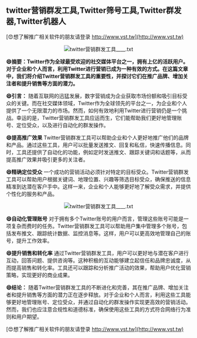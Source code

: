 ## **twitter营销群发工具,Twitter筛号工具,Twitter群发器,Twitter机器人**

[😍想了解推广相关软件的朋友请登录 http://www.vst.tw](http://www.vst.tw)

 <center><img src="https://vst.tw/MP4/tuiguang/png/7.png" alt="twitter营销群发工具____.txt"></center>

**😄摘要：Twitter作为全球最受欢迎的社交媒体平台之一，拥有上亿的活跃用户。对于企业和个人而言，利用Twitter进行营销已成为一种有效的方式。在这篇文章中，我们将介绍Twitter营销群发工具的重要性，并探讨它们在推广品牌、增加关注者和提升销售等方面的潜力。**

**😄引言：**
随着互联网的迅猛发展，数字营销成为企业获取市场份额和吸引目标受众的关键。而在社交媒体领域，Twitter作为全球领先的平台之一，为企业和个人提供了一个无限潜力的市场。然而，如何有效地利用Twitter进行营销仍是一个挑战。幸运的是，Twitter营销群发工具应运而生，它们能帮助我们更好地管理账号、定位受众，以及进行自动化的群发操作。

**😄提高推广效果**
Twitter营销群发工具可以帮助企业和个人更好地推广他们的品牌和产品。通过这些工具，用户可以批量发送推文、回复和私信，快速传播信息。同时，工具还提供了自动化的功能，例如定时发送推文、跟踪关键词和话题等，从而提高推广效果并吸引更多的关注者。

**😄精确定位受众**
一个成功的营销活动必须针对特定的目标受众。Twitter营销群发工具可以帮助用户根据关键词、地理位置、兴趣等筛选目标受众，确保推送的信息精准到达潜在客户手中。这样一来，企业和个人能够更好地了解受众需求，并提供个性化的服务和产品。

 <center><img src="https://vst.tw/MP4/tuiguang/png/6.png" alt="twitter营销群发工具____.txt"></center>

**😄自动化管理账号**
对于拥有多个Twitter账号的用户而言，管理这些账号可能是一项复杂而费时的任务。Twitter营销群发工具可以帮助用户集中管理多个账号，包括发布推文、跟踪统计数据、监控消息等。这样，用户可以更高效地管理自己的账号，提升工作效率。

**😄提升销售和转化率**
通过Twitter营销群发工具，用户可以更好地与潜在客户进行互动，回答问题、提供咨询等。这种积极的互动能够建立起信任和品牌忠诚度，从而提高销售和转化率。工具还可以跟踪和分析推广活动的效果，帮助用户优化营销策略，实现更好的商业成果。

**😄结论：**
随着Twitter营销群发工具的不断进化和完善，其在推广品牌、增加关注者和提升销售等方面的潜力正在逐步释放。对于企业和个人而言，利用这些工具能够更好地管理账号、定位受众，并通过自动化的群发操作实现更高效的营销活动。然而，我们也应注意合规性和道德标准，确保使用这些工具的方式符合网络行为准则和用户期望。

[😍想了解推广相关软件的朋友请登录 http://www.vst.tw](http://www.vst.tw)



